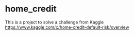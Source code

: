 # home_credit
This is a project to solve a challenge from Kaggle
https://www.kaggle.com/c/home-credit-default-risk/overview

